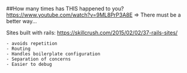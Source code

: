 ##How many times has THIS happened to you?
https://www.youtube.com/watch?v=9ML8PrP3A8E
=> There must be a better way...

Sites built with rails:
https://skillcrush.com/2015/02/02/37-rails-sites/

```
- avoids repetition
- Routing
- Handles boilerplate configuration
- Separation of concerns
- Easier to debug
```
